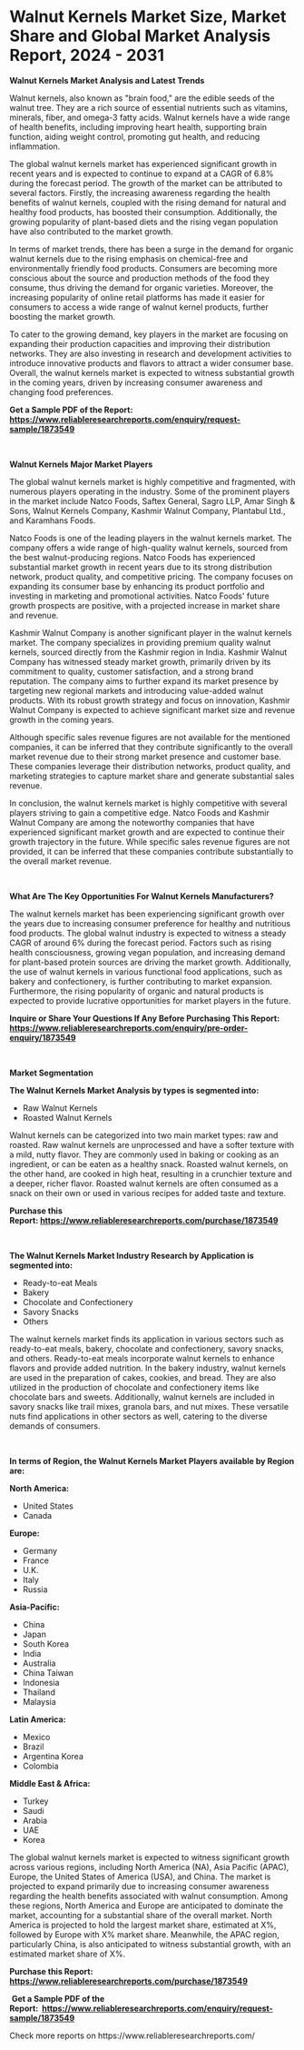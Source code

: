 <p><h1>Walnut Kernels Market Size, Market Share and Global Market Analysis Report, 2024 - 2031</h1></p><p><strong>Walnut Kernels Market Analysis and Latest Trends</strong></p>
<p><p>Walnut kernels, also known as "brain food," are the edible seeds of the walnut tree. They are a rich source of essential nutrients such as vitamins, minerals, fiber, and omega-3 fatty acids. Walnut kernels have a wide range of health benefits, including improving heart health, supporting brain function, aiding weight control, promoting gut health, and reducing inflammation.</p><p>The global walnut kernels market has experienced significant growth in recent years and is expected to continue to expand at a CAGR of 6.8% during the forecast period. The growth of the market can be attributed to several factors. Firstly, the increasing awareness regarding the health benefits of walnut kernels, coupled with the rising demand for natural and healthy food products, has boosted their consumption. Additionally, the growing popularity of plant-based diets and the rising vegan population have also contributed to the market growth.</p><p>In terms of market trends, there has been a surge in the demand for organic walnut kernels due to the rising emphasis on chemical-free and environmentally friendly food products. Consumers are becoming more conscious about the source and production methods of the food they consume, thus driving the demand for organic varieties. Moreover, the increasing popularity of online retail platforms has made it easier for consumers to access a wide range of walnut kernel products, further boosting the market growth.</p><p>To cater to the growing demand, key players in the market are focusing on expanding their production capacities and improving their distribution networks. They are also investing in research and development activities to introduce innovative products and flavors to attract a wider consumer base. Overall, the walnut kernels market is expected to witness substantial growth in the coming years, driven by increasing consumer awareness and changing food preferences.</p></p>
<p><strong>Get a Sample PDF of the Report:&nbsp; <a href="https://www.reliableresearchreports.com/enquiry/request-sample/1873549">https://www.reliableresearchreports.com/enquiry/request-sample/1873549</a></strong></p>
<p>&nbsp;</p>
<p><strong>Walnut Kernels Major Market Players</strong></p>
<p><p>The global walnut kernels market is highly competitive and fragmented, with numerous players operating in the industry. Some of the prominent players in the market include Natco Foods, Saftex General, Sagro LLP, Amar Singh & Sons, Walnut Kernels Company, Kashmir Walnut Company, Plantabul Ltd., and Karamhans Foods. </p><p>Natco Foods is one of the leading players in the walnut kernels market. The company offers a wide range of high-quality walnut kernels, sourced from the best walnut-producing regions. Natco Foods has experienced substantial market growth in recent years due to its strong distribution network, product quality, and competitive pricing. The company focuses on expanding its consumer base by enhancing its product portfolio and investing in marketing and promotional activities. Natco Foods' future growth prospects are positive, with a projected increase in market share and revenue.</p><p>Kashmir Walnut Company is another significant player in the walnut kernels market. The company specializes in providing premium quality walnut kernels, sourced directly from the Kashmir region in India. Kashmir Walnut Company has witnessed steady market growth, primarily driven by its commitment to quality, customer satisfaction, and a strong brand reputation. The company aims to further expand its market presence by targeting new regional markets and introducing value-added walnut products. With its robust growth strategy and focus on innovation, Kashmir Walnut Company is expected to achieve significant market size and revenue growth in the coming years.</p><p>Although specific sales revenue figures are not available for the mentioned companies, it can be inferred that they contribute significantly to the overall market revenue due to their strong market presence and customer base. These companies leverage their distribution networks, product quality, and marketing strategies to capture market share and generate substantial sales revenue.</p><p>In conclusion, the walnut kernels market is highly competitive with several players striving to gain a competitive edge. Natco Foods and Kashmir Walnut Company are among the noteworthy companies that have experienced significant market growth and are expected to continue their growth trajectory in the future. While specific sales revenue figures are not provided, it can be inferred that these companies contribute substantially to the overall market revenue.</p></p>
<p>&nbsp;</p>
<p><strong>What Are The Key Opportunities For Walnut Kernels Manufacturers?</strong></p>
<p><p>The walnut kernels market has been experiencing significant growth over the years due to increasing consumer preference for healthy and nutritious food products. The global walnut industry is expected to witness a steady CAGR of around 6% during the forecast period. Factors such as rising health consciousness, growing vegan population, and increasing demand for plant-based protein sources are driving the market growth. Additionally, the use of walnut kernels in various functional food applications, such as bakery and confectionery, is further contributing to market expansion. Furthermore, the rising popularity of organic and natural products is expected to provide lucrative opportunities for market players in the future.</p></p>
<p><strong>Inquire or Share Your Questions If Any Before Purchasing This Report: <a href="https://www.reliableresearchreports.com/enquiry/pre-order-enquiry/1873549">https://www.reliableresearchreports.com/enquiry/pre-order-enquiry/1873549</a></strong></p>
<p>&nbsp;</p>
<p><strong>Market Segmentation</strong></p>
<p><strong>The Walnut Kernels Market Analysis by types is segmented into:</strong></p>
<p><ul><li>Raw Walnut Kernels</li><li>Roasted Walnut Kernels</li></ul></p>
<p><p>Walnut kernels can be categorized into two main market types: raw and roasted. Raw walnut kernels are unprocessed and have a softer texture with a mild, nutty flavor. They are commonly used in baking or cooking as an ingredient, or can be eaten as a healthy snack. Roasted walnut kernels, on the other hand, are cooked in high heat, resulting in a crunchier texture and a deeper, richer flavor. Roasted walnut kernels are often consumed as a snack on their own or used in various recipes for added taste and texture.</p></p>
<p><strong>Purchase this Report:&nbsp;<a href="https://www.reliableresearchreports.com/purchase/1873549">https://www.reliableresearchreports.com/purchase/1873549</a></strong></p>
<p>&nbsp;</p>
<p><strong>The Walnut Kernels Market Industry Research by Application is segmented into:</strong></p>
<p><ul><li>Ready-to-eat Meals</li><li>Bakery</li><li>Chocolate and Confectionery</li><li>Savory Snacks</li><li>Others</li></ul></p>
<p><p>The walnut kernels market finds its application in various sectors such as ready-to-eat meals, bakery, chocolate and confectionery, savory snacks, and others. Ready-to-eat meals incorporate walnut kernels to enhance flavors and provide added nutrition. In the bakery industry, walnut kernels are used in the preparation of cakes, cookies, and bread. They are also utilized in the production of chocolate and confectionery items like chocolate bars and sweets. Additionally, walnut kernels are included in savory snacks like trail mixes, granola bars, and nut mixes. These versatile nuts find applications in other sectors as well, catering to the diverse demands of consumers.</p></p>
<p>&nbsp;</p>
<p><strong>In terms of Region, the Walnut Kernels Market Players available by Region are:</strong></p>
<p>
    <p> <strong> North America: </strong>
        <ul>
            <li>United States</li>
            <li>Canada</li>
        </ul>
        </p> 
    <p> <strong> Europe: </strong>
        <ul>
            <li>Germany</li>
            <li>France</li>
            <li>U.K.</li>
            <li>Italy</li>
            <li>Russia</li>
        </ul>
        </p> 
    <p> <strong> Asia-Pacific: </strong>
        <ul>
            <li>China</li>
            <li>Japan</li>
            <li>South Korea</li>
            <li>India</li>
            <li>Australia</li>
            <li>China Taiwan</li>
            <li>Indonesia</li>
            <li>Thailand</li>
            <li>Malaysia</li>
        </ul>
        </p> 
    <p> <strong> Latin America: </strong>
        <ul>
            <li>Mexico</li>
            <li>Brazil</li>
            <li>Argentina Korea</li>
            <li>Colombia</li>
        </ul>
        </p> 
    <p> <strong> Middle East & Africa: </strong>
        <ul>
            <li>Turkey</li>
            <li>Saudi</li>
            <li>Arabia</li>
            <li>UAE</li>
            <li>Korea</li>
        </ul>
    </p>
    </p>
<p><p>The global walnut kernels market is expected to witness significant growth across various regions, including North America (NA), Asia Pacific (APAC), Europe, the United States of America (USA), and China. The market is projected to expand primarily due to increasing consumer awareness regarding the health benefits associated with walnut consumption. Among these regions, North America and Europe are anticipated to dominate the market, accounting for a substantial share of the overall market. North America is projected to hold the largest market share, estimated at X%, followed by Europe with X% market share. Meanwhile, the APAC region, particularly China, is also anticipated to witness substantial growth, with an estimated market share of X%.</p></p>
<p><strong>Purchase this Report: <a href="https://www.reliableresearchreports.com/purchase/1873549">https://www.reliableresearchreports.com/purchase/1873549</a></strong></p>
<p>&nbsp;<strong>Get a Sample PDF of the Report:&nbsp;&nbsp;<a href="https://www.reliableresearchreports.com/enquiry/request-sample/1873549">https://www.reliableresearchreports.com/enquiry/request-sample/1873549</a></strong></p>
<p><strong></strong></p>
<p>Check more reports on https://www.reliableresearchreports.com/</p>